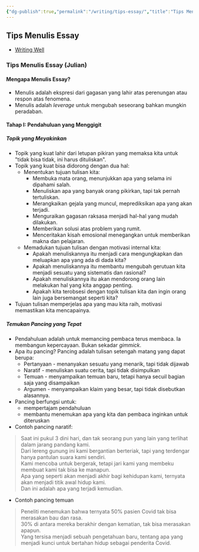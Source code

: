 ```yaml
---
{"dg-publish":true,"permalink":"/writing/tips-essay/","title":"Tips Menulis Essay","noteIcon":""}
---
```



## Tips Menulis Essay

- [Writing Well](https://www.julian.com/guide/write/intro)

### Tips Menulis Essay (Julian)

#### Mengapa Menulis Essay?

- Menulis adalah ekspresi dari gagasan yang lahir atas perenungan atau respon atas fenomena.
- Menulis adalah _leverage_ untuk mengubah seseorang bahkan mungkin peradaban.

#### Tahap I: Pendahuluan yang Menggigit

##### Topik yang Meyakinkan

- Topik yang kuat lahir dari letupan pikiran yang memaksa kita untuk "tidak bisa tidak, ini harus dituliskan".
- Topik yang kuat bisa didorong dengan dua hal:
    - Menentukan tujuan tulisan kita:
        - Membuka mata orang, menunjukkan apa yang selama ini dipahami salah.
        - Menuliskan apa yang banyak orang pikirkan, tapi tak pernah tertuliskan.
        - Merangkaikan gejala yang muncul, meprediksikan apa yang akan terjadi.
        - Menguraikan gagasan raksasa menjadi hal-hal yang mudah dilakukan.
        - Memberikan solusi atas problem yang rumit.
        - Menceritakan kisah emosional menegangkan untuk memberikan makna dan pelajaran.
    - Memadukan tujuan tulisan dengan motivasi internal kita:
        - Apakah menuliskannya itu menjadi cara mengungkapkan dan meluapkan apa yang ada di dada kita?
        - Apakah menuliskannya itu membantu mengubah gerutuan kita menjadi sesuatu yang sistematis dan rasional?
        - Apakah menuliskannya itu akan mendorong orang lain melakukan hal yang kita anggap penting.
        - Apakah kita terobsesi dengan topik tulisan kita dan ingin orang lain juga bersemangat seperti kita?
- Tujuan tulisan memperjelas apa yang mau kita raih, motivasi memastikan kita mencapainya.

##### Temukan Pancing yang Tepat

- Pendahuluan adalah untuk memancing pembaca terus membaca. Ia membangun kepercayaan. Bukan sekadar _gimmick_.
- Apa itu pancing? Pancing adalah tulisan setengah matang yang dapat berupa:
    - Pertanyaan - menanyakan sesuatu yang menarik, tapi tidak dijawab
    - Naratif - menuliskan suatu cerita, tapi tidak disimpulkan
    - Temuan - menyampaikan temuan baru, tetapi hanya secuil bagian saja yang disampaikan
    - Argumen - menyampaikan klaim yang besar, tapi tidak disebutkan alasannya.
- Pancing berfungsi untuk:
    - mempertajam pendahuluan
    - membantu menemukan apa yang kita dan pembaca inginkan untuk diteruskan
- Contoh pancing naratif:

> Saat ini pukul 3 dini hari, dan tak seorang pun yang lain yang terlihat dalam jarang pandang kami.  
> Dari lereng gunung ini kami bergantian berteriak, tapi yang terdengar hanya pantulan suara kami sendiri.  
> Kami mencoba untuk bergerak, tetapi jari kami yang membeku membuat kami tak bisa ke manapun.  
> Apa yang seperti akan menjadi akhir bagi kehidupan kami, ternyata akan menjadi titik awal hidup kami.  
> Dan ini adalah apa yang terjadi kemudian.

- Contoh pancing temuan

> Peneliti menemukan bahwa ternyata 50% pasien Covid tak bisa merasakan bau dan rasa.  
> 30% di antara mereka berakhir dengan kematian, tak bisa merasakan apapun.  
> Yang tersisa menjadi sebuah pengetahuan baru, tentang apa yang menjadi kunci untuk bertahan hidup sebagai penderita Covid.
